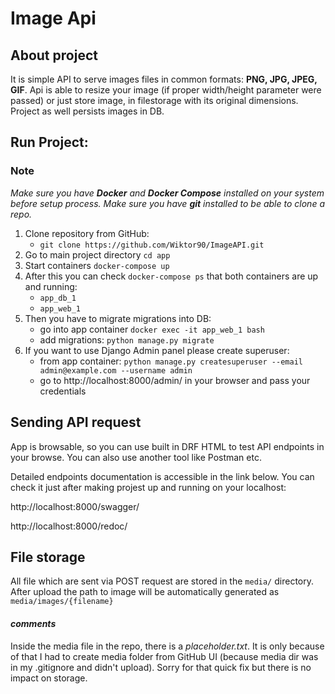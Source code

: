 # Image Api

## About project
It is simple API to serve images files in common formats: **PNG, JPG, JPEG, GIF**.
Api is able to resize your image (if proper width/height parameter were passed) 
or just store image, in filestorage with its original dimensions. 
Project as well persists images in DB.


## Run Project:

### Note
_Make sure you have **Docker** and **Docker Compose** installed on your system before setup process._
_Make sure you have **git** installed to be able to clone a repo._

1. Clone repository from GitHub:
   - ```git clone https://github.com/Wiktor90/ImageAPI.git```
2. Go to main project directory `cd app`
3. Start containers `docker-compose up`
4. After this you can check `docker-compose ps` that both containers are up and running:
   - `app_db_1`
   - `app_web_1`
4. Then you have to migrate migrations into DB:
   - go into app container `docker exec -it app_web_1 bash`
   - add migrations: `python manage.py migrate`
5. If you want to use Django Admin panel please create superuser:
    - from app container: `python manage.py createsuperuser --email admin@example.com --username admin`
    - go to http://localhost:8000/admin/ in your browser and pass your credentials

## Sending API request
App is browsable, so you can use built in DRF HTML to test API endpoints 
in your browse. You can also use another tool like Postman etc.

Detailed endpoints documentation is accessible in the link below. 
You can check it just after making projest up and running on your localhost:

http://localhost:8000/swagger/

http://localhost:8000/redoc/

## File storage
All file which are sent via POST request are stored in the `media/` directory.
After upload the path to image will be automatically 
generated as `media/images/{filename}`

#### *comments*
Inside the media file in the repo, there is a _placeholder.txt_. It is only because of
that I had to create media folder from GitHub UI (because media dir was 
in my .gitignore and didn't upload).
Sorry for that quick fix but there is no impact on storage.